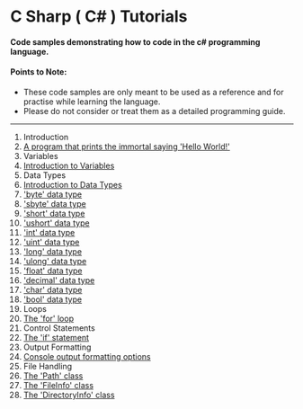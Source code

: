 # C Sharp ( C# ) Tutorials
#### Code samples demonstrating how to code in the c# programming language.
#### Points to Note:
  * These code samples are only meant to be used as a reference and for practise while learning the language.
  * Please do not consider or treat them as a detailed programming guide.

---

1. Introduction
  1. [A program that prints the immortal saying 'Hello World!'](https://github.com/nevtech/csharp_tutorials/blob/master/csharp_tutorials/src/01_Introduction/the_first_program.cs)
2. Variables
  1. [Introduction to Variables](https://github.com/nevtech/csharp_tutorials/blob/master/csharp_tutorials/src/02_Variables/introduction_to_variables.cs)
3. Data Types
  1. [Introduction to Data Types](https://github.com/nevtech/csharp_tutorials/blob/master/csharp_tutorials/src/03_Data%20Types/01_introduction_to_data_types.cs)
  2. ['byte' data type](https://github.com/nevtech/csharp_tutorials/blob/master/csharp_tutorials/src/03_Data%20Types/02_byte.cs)
  3. ['sbyte' data type](https://github.com/nevtech/csharp_tutorials/blob/master/csharp_tutorials/src/03_Data%20Types/03_signed_byte.cs)
  4. ['short' data type](https://github.com/nevtech/csharp_tutorials/blob/master/csharp_tutorials/src/03_Data%20Types/04_short.cs)
  5. ['ushort' data type](https://github.com/nevtech/csharp_tutorials/blob/master/csharp_tutorials/src/03_Data%20Types/05_UShort.cs)
  6. ['int' data type](https://github.com/nevtech/csharp_tutorials/blob/master/csharp_tutorials/src/03_Data%20Types/06_int.cs)
  7. ['uint' data type](https://github.com/nevtech/csharp_tutorials/blob/master/csharp_tutorials/src/03_Data%20Types/07_UInt.cs)
  8. ['long' data type](https://github.com/neville-tech/csharp_tutorials/blob/master/csharp_tutorials/src/03_Data%20Types/08_long.cs)
  9. ['ulong' data type](https://github.com/neville-tech/csharp_tutorials/blob/master/csharp_tutorials/src/03_Data%20Types/09_ULong.cs)
  10. ['float' data type](https://github.com/neville-tech/csharp_tutorials/blob/master/csharp_tutorials/src/03_Data%20Types/10_float.cs)
  11. ['decimal' data type](https://github.com/neville-tech/csharp_tutorials/blob/master/csharp_tutorials/src/03_Data%20Types/11_decimal.cs)
  12. ['char' data type](https://github.com/neville-tech/csharp_tutorials/blob/master/csharp_tutorials/src/03_Data%20Types/12_char.cs)
  13. ['bool' data type](https://github.com/neville-tech/csharp_tutorials/blob/master/csharp_tutorials/src/03_Data%20Types/13_bool.cs)
4. Loops
  1. [The 'for' loop](https://github.com/nevtech/csharp_tutorials/blob/master/csharp_tutorials/src/04_Loops/for_loop_demo.cs)
5. Control Statements
  1. [The 'if' statement](https://github.com/nevtech/csharp_tutorials/blob/master/csharp_tutorials/src/05_Control%20Statements/if_statement_demo.cs)
6. Output Formatting
  1. [Console output formatting options](https://github.com/neville-tech/csharp_tutorials/blob/master/csharp_tutorials/src/06_Output%20Formatting/01_output_formats.cs)
7. File Handling
  1. [The 'Path' class](https://github.com/nevtech/csharp_tutorials/blob/master/csharp_tutorials/src/File%20IO/01_PathClass.cs)
  2. [The 'FileInfo' class](https://github.com/nevtech/csharp_tutorials/blob/master/csharp_tutorials/src/File%20IO/02_File_and_FileInfo.cs)
  3. [The 'DirectoryInfo' class](https://github.com/nevtech/csharp_tutorials/blob/master/csharp_tutorials/src/File%20IO/03_Directory_and_DirectoryInfo.cs)
